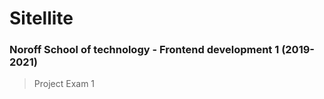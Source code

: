 # Sitellite

### Noroff School of technology - Frontend development 1 (2019-2021)

> Project Exam 1

